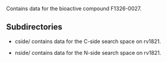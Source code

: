 Contains data for the bioactive compound F1326-0027.

## Subdirectories

- cside/ contains data for the C-side search space on rv1821.

- nside/ contains data for the N-side search space on rv1821.

